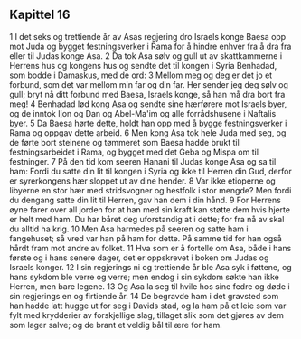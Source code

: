 ## Kapittel 16

1 I det seks og trettiende år av Asas regjering dro Israels konge Baesa opp mot Juda og bygget festningsverker i Rama for å hindre enhver fra å dra fra eller til Judas konge Asa.
2 Da tok Asa sølv og gull ut av skattkammerne i Herrens hus og kongens hus og sendte det til kongen i Syria Benhadad, som bodde i Damaskus, med de ord:
3 Mellom meg og deg er det jo et forbund, som det var mellom min far og din far. Her sender jeg deg sølv og gull; bryt nå ditt forbund med Baesa, Israels konge, så han må dra bort fra meg!
4 Benhadad lød kong Asa og sendte sine hærførere mot Israels byer, og de inntok Ijon og Dan og Abel-Ma'im og alle forrådshusene i Naftalis byer.
5 Da Baesa hørte dette, holdt han opp med å bygge festningsverker i Rama og oppgav dette arbeid.
6 Men kong Asa tok hele Juda med seg, og de førte bort steinene og tømmeret som Baesa hadde brukt til festningsarbeidet i Rama, og bygget med det Geba og Mispa om til festninger.
7 På den tid kom seeren Hanani til Judas konge Asa og sa til ham: Fordi du satte din lit til kongen i Syria og ikke til Herren din Gud, derfor er syrerkongens hær sloppet ut av dine hender.
8 Var ikke etioperne og libyerne en stor hær med stridsvogner og hestfolk i stor mengde? Men fordi du dengang satte din lit til Herren, gav han dem i din hånd.
9 For Herrens øyne farer over all jorden for at han med sin kraft kan støtte dem hvis hjerte er helt med ham. Du har båret deg uforstandig at i dette; for fra nå av skal du alltid ha krig.
10 Men Asa harmedes på seeren og satte ham i fangehuset; så vred var han på ham for dette. På samme tid for han også hårdt fram mot andre av folket.
11 Hva som er å fortelle om Asa, både i hans første og i hans senere dager, det er oppskrevet i boken om Judas og Israels konger.
12 I sin regjerings ni og trettiende år ble Asa syk i føttene, og hans sykdom ble verre og verre; men endog i sin sykdom søkte han ikke Herren, men bare legene.
13 Og Asa la seg til hvile hos sine fedre og døde i sin regjerings en og firtiende år.
14 De begravde ham i det gravsted som han hadde latt hugge ut for seg i Davids stad, og la ham på et leie som var fylt med krydderier av forskjellige slag, tillaget slik som det gjøres av dem som lager salve; og de brant et veldig bål til ære for ham.
